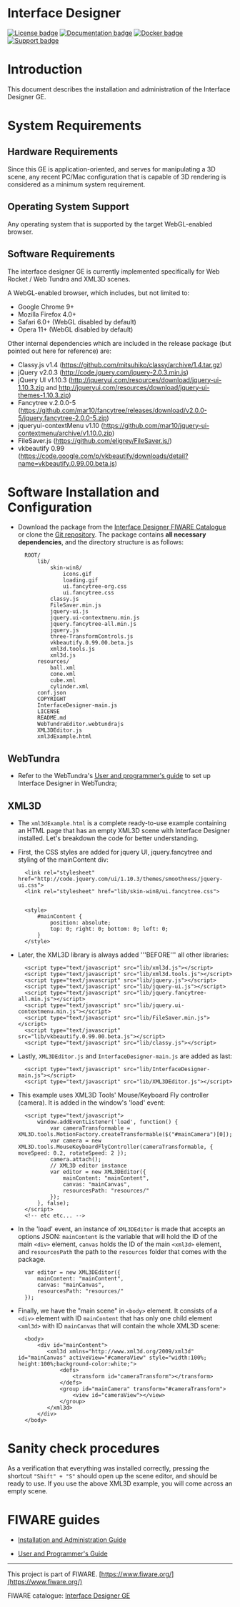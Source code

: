 Interface Designer
===================

[![License badge](https://img.shields.io/hexpm/l/plug.svg)](http://www.apache.org/licenses/LICENSE-2.0)
[![Documentation badge](https://readthedocs.org/projects/interface-designer/badge/?version=latest)](http://interface-designer.readthedocs.org/en/latest/?badge=latest)
[![Docker badge](https://img.shields.io/docker/pulls/adminotech/interfacedesigner.svg)](https://hub.docker.com/r/adminotech/interfacedesigner/)
[![Support badge]( https://img.shields.io/badge/support-sof-yellowgreen.svg)](mailto:support@meshmoon.com)

# Introduction
This document describes the installation and administration of the Interface Designer GE.

# System Requirements
## Hardware Requirements
Since this GE is application-oriented, and serves for manipulating a 3D scene, any recent PC/Mac configuration that is capable of 3D rendering is considered as a minimum system requirement.
## Operating System Support
Any operating system that is supported by the target WebGL-enabled browser.
## Software Requirements
The interface designer GE is currently implemented specifically for Web Rocket / Web Tundra and XML3D scenes.

A WebGL-enabled browser, which includes, but not limited to:

* Google Chrome 9+
* Mozilla Firefox 4.0+
* Safari 6.0+ (WebGL disabled by default)
* Opera 11+ (WebGL disabled by default)


Other internal dependencies which are included in the release package (but pointed out here for reference) are:

* Classy.js v1.4 (https://github.com/mitsuhiko/classy/archive/1.4.tar.gz)
* jQuery v2.0.3 (http://code.jquery.com/jquery-2.0.3.min.js)
* jQuery UI v1.10.3 (http://jqueryui.com/resources/download/jquery-ui-1.10.3.zip and http://jqueryui.com/resources/download/jquery-ui-themes-1.10.3.zip)
* Fancytree v.2.0.0-5 (https://github.com/mar10/fancytree/releases/download/v2.0.0-5/jquery.fancytree-2.0.0-5.zip)
* jqueryui-contextMenu v1.10 (https://github.com/mar10/jquery-ui-contextmenu/archive/v1.10.0.zip)
* FileSaver.js (https://github.com/eligrey/FileSaver.js/)
* vkbeautify 0.99 (https://code.google.com/p/vkbeautify/downloads/detail?name=vkbeautify.0.99.00.beta.js)

# Software Installation and Configuration

* Download the package from the [Interface Designer FIWARE Catalogue](http://catalogue.fiware.org/enablers/interface-designer/downloads) or clone the [Git repository](https://github.com/Adminotech/fiware-interface-designer). The package contains **all necessary dependencies**, and the directory structure is as follows:

		ROOT/
    		lib/
    		    skin-win8/
    		        icons.gif
    		        loading.gif
    		        ui.fancytree-org.css
    		        ui.fancytree.css
    		    classy.js
    		    FileSaver.min.js
    		    jquery-ui.js
    		    jquery.ui-contextmenu.min.js
    		    jquery.fancytree-all.min.js
    		    jquery.js
    		    three-TransformControls.js
    		    vkbeautify.0.99.00.beta.js
    		    xml3d.tools.js
    		    xml3d.js
    		resources/
    		    ball.xml
    		    cone.xml
    		    cube.xml
    		    cylinder.xml
    		conf.json
 		   	COPYRIGHT
    		InterfaceDesigner-main.js
   			LICENSE
    		README.md
    		WebTundraEditor.webtundrajs
    		XML3DEditor.js
    		xml3dExample.html

## WebTundra
* Refer to the WebTundra's [User and programmer's guide](http://webtundra.readthedocs.org/en/latest/user_programmers/#preparing-own-scenes) to set up Interface Designer in WebTundra;

## XML3D
* The `xml3dExample.html` is a complete ready-to-use example containing an HTML page that has an empty XML3D scene with Interface Designer installed.
Let's breakdown the code for better understanding.
* First, the CSS styles are added for jquery UI, jquery.fancytree and styling of the mainContent div:

		<link rel="stylesheet" href="http://code.jquery.com/ui/1.10.3/themes/smoothness/jquery-ui.css">
    	<link rel="stylesheet" href="lib/skin-win8/ui.fancytree.css">


    	<style>
      		#mainContent {
        	    position: absolute;
        	    top: 0; right: 0; bottom: 0; left: 0;
        	}
    	</style>

* Later, the XML3D library is always added '''BEFORE''' all other libraries:

    	<script type="text/javascript" src="lib/xml3d.js"></script>
    	<script type="text/javascript" src="lib/xml3d.tools.js"></script>
    	<script type="text/javascript" src="lib/jquery.js"></script>
    	<script type="text/javascript" src="lib/jquery-ui.js"></script>
    	<script type="text/javascript" src="lib/jquery.fancytree-all.min.js"></script>
    	<script type="text/javascript" src="lib/jquery.ui-contextmenu.min.js"></script>
    	<script type="text/javascript" src="lib/FileSaver.min.js"></script>
    	<script type="text/javascript" src="lib/vkbeautify.0.99.00.beta.js"></script>
    	<script type="text/javascript" src="lib/classy.js"></script>

* Lastly, `XML3DEditor.js` and `InterfaceDesigner-main.js` are added as last:

    	<script type="text/javascript" src="lib/InterfaceDesigner-main.js"></script>
    	<script type="text/javascript" src="lib/XML3DEditor.js"></script>

* This example uses XML3D Tools' Mouse/Keyboard Fly controller (camera). It is added in the window's 'load' event:

    	<script type="text/javascript">
        	window.addEventListener('load', function() {
        	    var cameraTransformable = XML3D.tools.MotionFactory.createTransformable($("#mainCamera")[0]);
        	    var camera = new XML3D.tools.MouseKeyboardFlyController(cameraTransformable, { moveSpeed: 0.2, rotateSpeed: 2 });
        	    camera.attach();
        	    // XML3D editor instance
        	    var editor = new XML3DEditor({
        	        mainContent: "mainContent",
        	        canvas: "mainCanvas",
        	        resourcesPath: "resources/"
        	    });
        	}, false);
    	</script>
    	<!-- etc etc... -->

* In the 'load' event, an instance of `XML3DEditor` is made that accepts an options JSON: `mainContent` is the variable that will hold the ID of the main `<div>` element, `canvas` holds the ID of the main `<xml3d>` element, and `resourcesPath` the path to the `resources` folder that comes with the package.

        var editor = new XML3DEditor({
            mainContent: "mainContent",
            canvas: "mainCanvas",
            resourcesPath: "resources/"
        });

* Finally, we have the "main scene" in `<body>` element. It consists of a `<div>` element with ID `mainContent` that has only one child element `<xml3d>` with ID `mainCanvas` that will contain the whole XML3D scene:

    	<body>
       		<div id="mainContent">
        	   <xml3d xmlns="http://www.xml3d.org/2009/xml3d" id="mainCanvas" activeView="#cameraView" style="width:100%; height:100%;background-color:white;">
        	       <defs>
        	           <transform id="cameraTransform"></transform>
        	       </defs>
        	       <group id="mainCamera" transform="#cameraTransform">
        	           <view id="cameraView"></view>
        	       </group>
        	   </xml3d>
       		</div>
    	</body>

# Sanity check procedures
As a verification that everything was installed correctly, pressing the shortcut `"Shift" + "S"` should open up the scene editor, and should be ready to use. If you use the above XML3D example, you will come across an empty scene.

# FIWARE guides

* [Installation and Administration Guide](doc/installation_administration.md)

* [User and Programmer's Guide](doc/user_programmers.md)

---------------------------------------------------------------------------------------------------------
This project is part of FIWARE.
[https://www.fiware.org/](https://www.fiware.org/)

FIWARE catalogue: [Interface Designer GE](http://catalogue.fiware.org/enablers/interface-designer)
